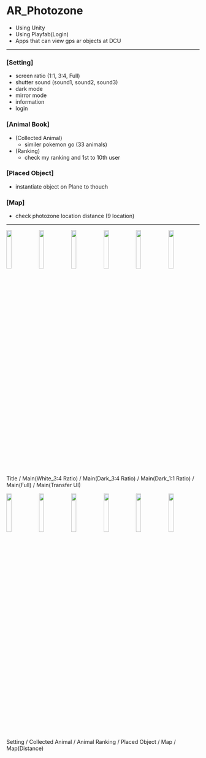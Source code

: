 # AR_Photozone

- Using Unity
- Using Playfab(Login)
- Apps that can view gps ar objects at DCU

---

### [Setting]
- screen ratio (1:1, 3:4, Full)
- shutter sound (sound1, sound2, sound3)
- dark mode
- mirror mode
- information
- login


### [Animal Book]
* (Collected Animal)
   - similer pokemon go (33 animals)
* (Ranking)
   - check my ranking and 1st to 10th user
          
### [Placed Object]
- instantiate object on Plane to thouch

### [Map]
- check photozone location distance (9 location)

---

<img src = "https://github.com/Box-In-Box/AR_Photozone/assets/79827366/4a1350cc-ed1f-4add-bd53-3482ae0216f0" width="16%">
<img src = "https://github.com/Box-In-Box/AR_Photozone/assets/79827366/ad4811ff-ea2b-4c0f-a3c1-fd7637af8f1a" width="16%">
<img src = "https://github.com/Box-In-Box/AR_Photozone/assets/79827366/e03b474a-922e-4a0e-8aea-707f47776957" width="16%">
<img src = "https://github.com/Box-In-Box/AR_Photozone/assets/79827366/a02f1f87-e31a-473e-b1a6-deaaca282377" width="16%">
<img src = "https://github.com/Box-In-Box/AR_Photozone/assets/79827366/89d3d00d-d1b8-49a1-b44d-8712490885c4" width="16%">
<img src = "https://github.com/Box-In-Box/AR_Photozone/assets/79827366/8eefcf40-6431-4739-97b6-81530ef0b53d" width="16%">

<p>Title  /  Main(White_3:4 Ratio)  /  Main(Dark_3:4 Ratio)  /  Main(Dark_1:1 Ratio)  /  Main(Full)  /  Main(Transfer UI)</p>

<img src = "https://github.com/Box-In-Box/AR_Photozone/assets/79827366/974809cc-3ea0-4ff7-88c2-865d781e644f" width="16%">
<img src = "https://github.com/Box-In-Box/AR_Photozone/assets/79827366/8a383c8f-d3f9-4cea-94ff-4badabda64ed" width="16%">
<img src = "https://github.com/Box-In-Box/AR_Photozone/assets/79827366/6ec3af14-8287-41f9-b401-87f45c9e5c06" width="16%">
<img src = "https://github.com/Box-In-Box/AR_Photozone/assets/79827366/ccb6114c-fa6b-4cf0-abfe-a37d8ebb0e92" width="16%">
<img src = "https://github.com/Box-In-Box/AR_Photozone/assets/79827366/898e1aff-1c2c-4840-a659-3420043d1b4b" width="16%">
<img src = "https://github.com/Box-In-Box/AR_Photozone/assets/79827366/68a68ae2-fb91-4b46-86c4-3a99e47a4b22" width="16%">

<p>Setting  /  Collected Animal  /  Animal Ranking /  Placed Object  /  Map  /  Map(Distance)</p>

